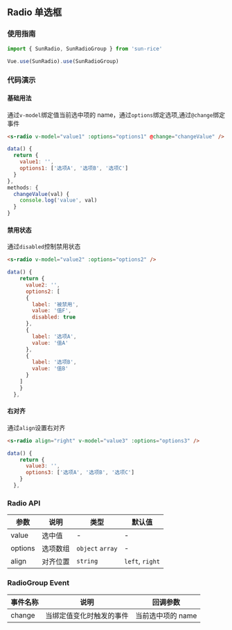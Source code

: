 ## Radio 单选框

### 使用指南

```javascript
import { SunRadio, SunRadioGroup } from 'sun-rice'

Vue.use(SunRadio).use(SunRadioGroup)
```

### 代码演示

#### 基础用法

通过`v-model`绑定值当前选中项的 name，通过`options`绑定选项,通过`@change`绑定事件

```html
<s-radio v-model="value1" :options="options1" @change="changeValue" />
```

```js
data() {
  return {
    value1: '',
    options1: ['选项A', '选项B', '选项C']
  }
},
methods: {
  changeValue(val) {
    console.log('value', val)
  }
}
```

#### 禁用状态

通过`disabled`控制禁用状态

```html
<s-radio v-model="value2" :options="options2" />
```

```js
data() {
    return {
      value2: '',
      options2: [
      {
        label: '被禁用',
        value: '值F',
        disabled: true
      },
      {
        label: '选项A',
        value: '值A'
      },
      {
        label: '选项B',
        value: '值B'
      }
    ]
    }
  },
```

#### 右对齐

通过`align`设置右对齐

```html
<s-radio align="right" v-model="value3" :options="options3" />
```

```js
data() {
    return {
      value3: '',
      options3: ['选项A', '选项B', '选项C']
    }
  },
```

### Radio API

| 参数     | 说明           | 类型      | 默认值  |
| -------- | -------------- | --------- | ------- |
| value     | 选中值     |  -  | - |
| options     | 选项数组     | `object` `array`  | - |
| align       | 对齐位置     | `string` | `left`, `right` | - |

### RadioGroup Event

| 事件名称 | 说明                     | 回调参数          |
| -------- | ------------------------ | ----------------- |
| change   | 当绑定值变化时触发的事件 | 当前选中项的 name |
